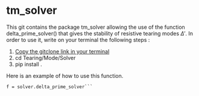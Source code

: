 # tm_solver
This git contains the package tm_solver allowing the use of the function delta_prime_solver() that gives the stability of resistive tearing modes $\Delta'$. 
In order to use it, write on your terminal the following steps :
1. [Copy the gitclone link in your terminal](https://github.com/jeremslm/Tearing_Mode_Solver.git)
2. cd Tearing/Mode/Solver
3. pip install . 

Here is an example of how to use this function. 

```import tm_solver.solver as solver
f = solver.delta_prime_solver```
